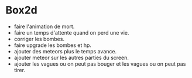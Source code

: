 # Box2d

* faire l'animation de mort.
* faire un temps d'attente quand on perd une vie.
* corriger les bombes.
* faire upgrade les bombes et hp.
* ajouter des meteors plus le temps avance.
* ajouter meteor sur les autres parties du screen.
* ajouter les vagues ou on peut pas bouger et les vagues ou on peut pas tirer.